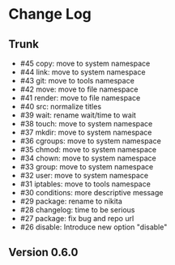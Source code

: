 
# Change Log

## Trunk

* #45 copy: move to system namespace
* #44 link: move to system namespace
* #43 git: move to tools namespace
* #42 move: move to file namespace
* #41 render: move to file namespace
* #40 src: normalize titles
* #39 wait: rename wait/time to wait
* #38 touch: move to system namespace
* #37 mkdir: move to system namespace
* #36 cgroups: move to system namespace
* #35 chmod: move to system namespace
* #34 chown: move to system namespace
* #33 group: move to system namespace
* #32 user: move to system namespace
* #31 iptables: move to tools namespace
* #30 conditions: more descriptive message
* #29 package: rename to nikita
* #28 changelog: time to be serious
* #27 package: fix bug and repo url
* #26 disable: Introduce new option "disable"

## Version 0.6.0
